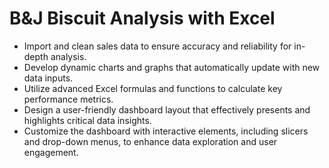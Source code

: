 # B&J Biscuit Analysis with Excel


- Import and clean sales data to ensure accuracy and reliability for in-depth analysis.
- Develop dynamic charts and graphs that automatically update with new data inputs.
- Utilize advanced Excel formulas and functions to calculate key performance metrics.
- Design a user-friendly dashboard layout that effectively presents and highlights critical data insights.
- Customize the dashboard with interactive elements, including slicers and drop-down menus, to enhance data exploration and user engagement.
